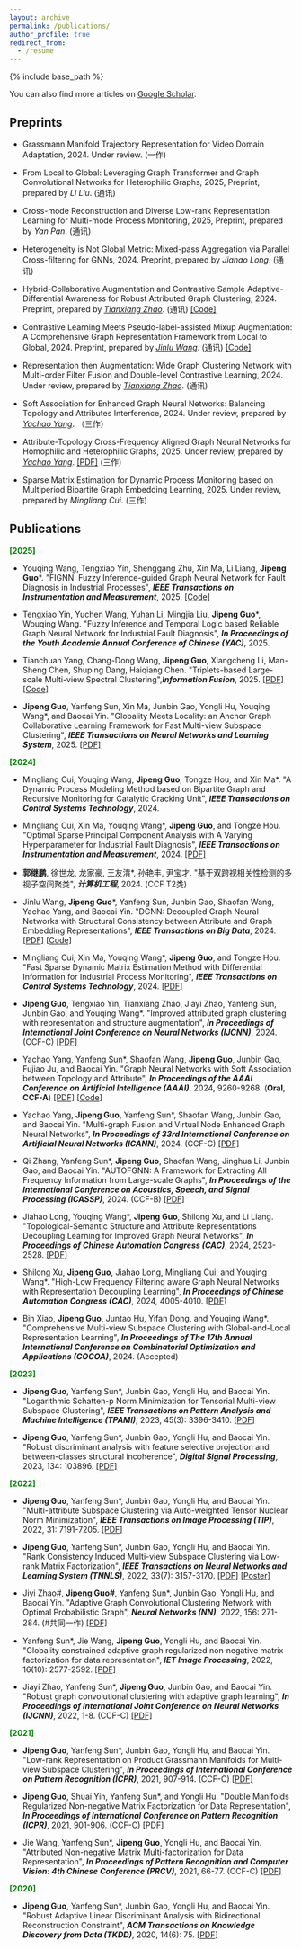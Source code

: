 ```yaml
---
layout: archive
permalink: /publications/
author_profile: true
redirect_from:
  - /resume
---
```


{% include base_path %}

You can also find more articles on [Google Scholar](https://scholar.google.com/citations?user=iynZISwAAAAJ&hl=zh-CN&oi=ao).

## Preprints
- Grassmann Manifold Trajectory Representation for Video Domain Adaptation, 2024. Under review. (一作)

- From Local to Global: Leveraging Graph Transformer and Graph Convolutional Networks for Heterophilic Graphs, 2025, Preprint, prepared by *Li Liu*. (通讯)

- Cross-mode Reconstruction and Diverse Low-rank Representation Learning for Multi-mode Process Monitoring, 2025, Preprint, prepared by *Yan Pan*. (通讯)

- Heterogeneity is Not Global Metric: Mixed-pass Aggregation via Parallel Cross-filtering for GNNs, 2024. Preprint, prepared by *Jiahao Long*. (通讯)

- Hybrid-Collaborative Augmentation and Contrastive Sample Adaptive-Differential Awareness for Robust Attributed Graph Clustering, 2024. Preprint, prepared by *[Tianxiang Zhao](https://scholar.google.com/citations?user=6ylfEHwAAAAJ&hl=zh-CN)*. (通讯) [[Code]](https://github.com/TianxiangZhao0474/RAGC.git)

- Contrastive Learning Meets Pseudo-label-assisted Mixup Augmentation: A Comprehensive Graph Representation Framework from Local to Global, 2024. Preprint, prepared by *[Jinlu Wang](https://scholar.google.com/citations?user=aNE6kYAAAAAJ&hl=zh-CN)*. (通讯) [[Code]](https://github.com/JinluWang1002/ComGRL)

- Representation then Augmentation: Wide Graph Clustering Network with Multi-order Filter Fusion and Double-level Contrastive Learning, 2024. Under review, prepared by *[Tianxiang Zhao](https://scholar.google.com/citations?user=6ylfEHwAAAAJ&hl=zh-CN)*. (通讯)

- Soft Association for Enhanced Graph Neural Networks: Balancing Topology and Attributes Interference, 2024. Under review, prepared by *[Yachao Yang](https://scholar.google.com/citations?user=Rlgeaq4AAAAJ&hl=zh-CN)*. （三作）

- Attribute-Topology Cross-Frequency Aligned Graph Neural Networks for Homophilic and Heterophilic Graphs, 2025. Under review, prepared by *[Yachao Yang](https://scholar.google.com/citations?user=Rlgeaq4AAAAJ&hl=zh-CN)*. [[PDF]](https://arxiv.org/abs/2411.11284) (三作)

- Sparse Matrix Estimation for Dynamic Process Monitoring based on Multiperiod Bipartite Graph Embedding Learning, 2025. Under review, prepared by *Mingliang Cui*. (三作)


## Publications
**<span style="color:green;">[2025]</span>**

-  Youqing Wang, Tengxiao Yin, Shenggang Zhu, Xin Ma, Li Liang, **Jipeng Guo***. "FIGNN: Fuzzy Inference-guided Graph Neural Network for Fault Diagnosis in Industrial Processes", _**IEEE Transactions on Instrumentation and Measurement**_, 2025. [[Code]](https://github.com/SoarYin/FIGNN.git)

-  Tengxiao Yin, Yuchen Wang, Yuhan Li, Mingjia Liu, **Jipeng Guo***, Wouqing Wang. "Fuzzy Inference and Temporal Logic based Reliable Graph Neural Network for Industrial Fault Diagnosis", _**In Proceedings of the Youth Academie Annual Conference of Chinese (YAC)**_, 2025.

-  Tianchuan Yang, Chang-Dong Wang, **Jipeng Guo**, Xiangcheng Li, Man-Sheng Chen, Shuping Dang, Haiqiang Chen. "Triplets-based Large-scale Multi-view Spectral Clustering",_**Information Fusion**_, 2025. [[PDF]](https://doi.org/10.1016/j.inffus.2025.103134) [[Code]](https://github.com/ytccyw/TLMSC)

-  **Jipeng Guo**, Yanfeng Sun, Xin Ma, Junbin Gao, Yongli Hu, Youqing Wang*, and Baocai Yin. "Globality Meets Locality: an Anchor Graph Collaborative Learning Framework for Fast Multi-view Subspace Clustering", _**IEEE Transactions on Neural Networks and Learning System**_, 2025. [[PDF]](https://ieeexplore.ieee.org/document/10931176)


**<span style="color:green;">[2024]</span>**
-  Mingliang Cui, Youqing Wang, **Jipeng Guo**, Tongze Hou, and Xin Ma*. "A Dynamic Process Modeling Method based on Bipartite Graph and Recursive Monitoring for Catalytic Cracking Unit", _**IEEE Transactions on Control Systems Technology**_, 2024. 

-  Mingliang Cui, Xin Ma, Youqing Wang*, **Jipeng Guo**, and Tongze Hou. "Optimal Sparse Principal Component Analysis with A Varying Hyperparameter for Industrial Fault Diagnosis", _**IEEE Transactions on Instrumentation and Measurement**_, 2024. [[PDF]](https://ieeexplore.ieee.org/document/10836197)
  
-  **郭继鹏**, 徐世龙, 龙家豪, 王友清*, 孙艳丰, 尹宝才. "基于双跨视相关性检测的多视子空间聚类", _**计算机工程**_, 2024. (CCF T2类)

-  Jinlu Wang, **Jipeng Guo***, Yanfeng Sun, Junbin Gao, Shaofan Wang, Yachao Yang, and Baocai Yin. "DGNN: Decoupled Graph Neural Networks with Structural Consistency between Attribute and Graph Embedding Representations",  _**IEEE Transactions on Big Data**_, 2024. [[PDF]](https://xplorestaging.ieee.org/document/10740335) [[Code]](https://github.com/JinluWang1002/DGNN)

-  Mingliang Cui, Xin Ma, Youqing Wang*, **Jipeng Guo**, and Tongze Hou. "Fast Sparse Dynamic Matrix Estimation Method with Differential Information for Industrial Process Monitoring", _**IEEE Transactions on Control Systems Technology**_, 2024. [[PDF]](https://ieeexplore.ieee.org/document/10737648)

-  **Jipeng Guo**, Tengxiao Yin, Tianxiang Zhao, Jiayi Zhao, Yanfeng Sun, Junbin Gao, and Youqing Wang*. "Improved attributed graph clustering with representation and structure augmentation", _**In Proceedings of International Joint Conference on Neural Networks (IJCNN)**_, 2024. (CCF-C) [[PDF]](https://ieeexplore.ieee.org/abstract/document/10650771)

- Yachao Yang, Yanfeng Sun*, Shaofan Wang, **Jipeng Guo**, Junbin Gao, Fujiao Ju, and Baocai Yin. "Graph Neural Networks with Soft Association between Topology and Attribute", _**In Proceedings of the AAAI Conference on Artificial Intelligence (AAAI)**_, 2024, 9260-9268. (**Oral**, **CCF-A**) [[PDF]](https://ojs.aaai.org/index.php/AAAI/article/view/28778) [[Code]](https://github.com/wwwfadecom/GNN-SATA) 

- Yachao Yang, **Jipeng Guo**, Yanfeng Sun*, Shaofan Wang, Junbin Gao, and Baocai Yin. "Multi-graph Fusion and Virtual Node Enhanced Graph Neural Networks", _**In Proceedings of 33rd International Conference on Artificial Neural Networks (ICANN)**_, 2024. (CCF-C) [[PDF]](https://link.springer.com/chapter/10.1007/978-3-031-72344-5_13)

- Qi Zhang, Yanfeng Sun*, **Jipeng Guo**, Shaofan Wang, Jinghua Li, Junbin Gao, and Baocai Yin. "AUTOFGNN: A Framework for Extracting All Frequency Information from Large-scale Graphs", _**In Proceedings of the International Conference on Acoustics, Speech, and Signal Processing (ICASSP)**_, 2024. (CCF-B) [[PDF]](https://ieeexplore.ieee.org/abstract/document/10448287)

- Jiahao Long, Youqing Wang*, **Jipeng Guo**, Shilong Xu, and Li Liang. "Topological-Semantic Structure and Attribute Representations Decoupling Learning for Improved Graph Neural Networks", _**In Proceedings of Chinese Automation Congress (CAC)**_, 2024, 2523-2528. [[PDF]](https://ieeexplore.ieee.org/document/10865498)

- Shilong Xu, **Jipeng Guo**, Jiahao Long, Mingliang Cui, and Youqing Wang*. "High-Low Frequency Filtering aware Graph Neural Networks with Representation Decoupling Learning", _**In Proceedings of Chinese Automation Congress (CAC)**_, 2024, 4005-4010. [[PDF]](https://ieeexplore.ieee.org/abstract/document/10864603)

- Bin Xiao, **Jipeng Guo**, Juntao Hu, Yifan Dong, and Youqing Wang*. "Comprehensive Multi-view Subspace Clustering with Global-and-Local Representation Learning", _**In Proceedings of The 17th Annual International Conference on Combinatorial Optimization and Applications (COCOA)**_, 2024. (Accepted)

**<span style="color:green;">[2023]</span>**

- **Jipeng Guo**, Yanfeng Sun*, Junbin Gao, Yongli Hu, and Baocai Yin. "Logarithmic Schatten-p Norm Minimization for Tensorial Multi-view Subspace Clustering", _**IEEE Transactions on Pattern Analysis and Machine Intelligence (TPAMI)**_, 2023, 45(3): 3396-3410. [[PDF]](https://ieeexplore.ieee.org/abstract/document/9786656)

- **Jipeng Guo**, Yanfeng Sun*, Junbin Gao, Yongli Hu, and Baocai Yin. "Robust discriminant analysis with feature selective projection and between-classes structural incoherence", _**Digital Signal Processing**_, 2023, 134: 103896. [[PDF]](https://www.sciencedirect.com/science/article/abs/pii/S1051200422005139)

**<span style="color:green;">[2022]</span>**

- **Jipeng Guo**, Yanfeng Sun*, Junbin Gao, Yongli Hu, and Baocai Yin. "Multi-attribute Subspace Clustering via Auto-weighted Tensor Nuclear Norm Minimization", _**IEEE Transactions on Image Processing (TIP)**_, 2022, 31: 7191-7205. [[PDF]](https://ieeexplore.ieee.org/abstract/document/9944936)

- **Jipeng Guo**, Yanfeng Sun*, Junbin Gao, Yongli Hu, and Baocai Yin. "Rank Consistency Induced Multi-view Subspace Clustering via Low-rank Matrix Factorization", _**IEEE Transactions on Neural Networks and Learning System (TNNLS)**_, 2022, 33(7): 3157-3170. [[PDF]](https://ieeexplore.ieee.org/abstract/document/9410428) [[Poster]](http://JipengGuo95.github.io/files/Poster-Rank_Consistency_Induced_Multiview_Subspace_Clustering_via_Low-Rank_Matrix_Factorization.png)

- Jiyi Zhao#, **Jipeng Guo#**, Yanfeng Sun*, Junbin Gao, Yongli Hu, and Baocai Yin. "Adaptive Graph Convolutional Clustering Network with Optimal Probabilistic Graph", _**Neural Networks (NN)**_, 2022, 156: 271-284. (#共同一作) [[PDF]](https://www.sciencedirect.com/science/article/abs/pii/S0893608022003653)

- Yanfeng Sun*, Jie Wang, **Jipeng Guo**, Yongli Hu, and Baocai Yin. "Globality constrained adaptive graph regularized non‐negative matrix factorization for data representation", _**IET Image Processing**_, 2022, 16(10): 2577-2592. [[PDF]](https://ietresearch.onlinelibrary.wiley.com/doi/full/10.1049/ipr2.12510)

- Jiayi Zhao, Yanfeng Sun*, **Jipeng Guo**, Junbin Gao, and Baocai Yin. "Robust graph convolutional clustering with adaptive graph learning", _**In Proceedings of International Joint Conference on Neural Networks (IJCNN)**_, 2022, 1-8. (CCF-C) [[PDF]](https://ieeexplore.ieee.org/abstract/document/9892395)

**<span style="color:green;">[2021]</span>**

- **Jipeng Guo**, Yanfeng Sun*, Junbin Gao, Yongli Hu, and Baocai Yin. "Low-rank Representation on Product Grassmann Manifolds for Multi-view Subspace Clustering", _**In Proceedings of International Conference on Pattern Recognition (ICPR)**_, 2021, 907-914. (CCF-C) [[PDF]](https://ieeexplore.ieee.org/abstract/document/9412242)

- **Jipeng Guo**, Shuai Yin, Yanfeng Sun*, and Yongli Hu. "Double Manifolds Regularized Non-negative Matrix Factorization for Data Representation", _**In Proceedings of International Conference on Pattern Recognition (ICPR)**_, 2021, 901-906. (CCF-C) [[PDF]](https://ieeexplore.ieee.org/abstract/document/9412606)

- Jie Wang, Yanfeng Sun*, **Jipeng Guo**, Yongli Hu, and Baocai Yin. "Attributed Non-negative Matrix Multi-factorization for Data Representation", _**In Proceedings of Pattern Recognition and Computer Vision: 4th Chinese Conference (PRCV)**_, 2021, 66-77. (CCF-C) [[PDF]](https://link.springer.com/chapter/10.1007/978-3-030-88013-2_6)

**<span style="color:green;">[2020]</span>**

- **Jipeng Guo**, Yanfeng Sun*, Junbin Gao, Yongli Hu, and Baocai Yin. "Robust Adaptive Linear Discriminant Analysis with Bidirectional Reconstruction Constraint", _**ACM Transactions on Knowledge Discovery from Data (TKDD)**_, 2020, 14(6): 75. [[PDF]](https://dl.acm.org/doi/abs/10.1145/3409478)
